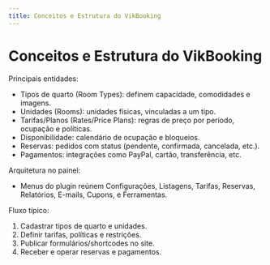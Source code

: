 ```yaml
---
title: Conceitos e Estrutura do VikBooking
---
```


# Conceitos e Estrutura do VikBooking

Principais entidades:
- Tipos de quarto (Room Types): definem capacidade, comodidades e imagens.
- Unidades (Rooms): unidades físicas, vinculadas a um tipo.
- Tarifas/Planos (Rates/Price Plans): regras de preço por período, ocupação e políticas.
- Disponibilidade: calendário de ocupação e bloqueios.
- Reservas: pedidos com status (pendente, confirmada, cancelada, etc.).
- Pagamentos: integrações como PayPal, cartão, transferência, etc.

Arquitetura no painel:
- Menus do plugin reúnem Configurações, Listagens, Tarifas, Reservas, Relatórios, E-mails, Cupons, e Ferramentas.

Fluxo típico:
1) Cadastrar tipos de quarto e unidades.
2) Definir tarifas, políticas e restrições.
3) Publicar formulários/shortcodes no site.
4) Receber e operar reservas e pagamentos.
